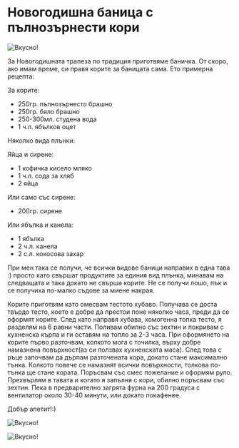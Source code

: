 # Новогодишна баница с пълнозърнести кори

![Вкусно!](/images/2018/01/524313E1-4609-4CF7-B5FC-006B8B9CA9E7-1024x768.jpeg "Да Ви е сладко!")

За Новогодишната трапеза по традиция приготвяме баничка. От скоро, ако имам време, си правя корите за баницата сама. Ето примерна рецепта:

За корите:

<ul>
	<li>250гр. пълнозърнесто брашно</li>
	<li>250гр. бяло брашно</li>
	<li>250-300мл. студена вода</li>
	<li>1 ч.л. ябълков оцет</li>
</ul>

Няколко вида плънки:

Яйца и сирене:
<ul>	
        <li>1 кофичка кисело мляко</li>
	<li>1 ч.л. сода за хляб</li>
	<li>2 яйца</li>
</ul>

Или само със сирене:

<ul>
	<li>200гр. сирене</li>
</ul>

Или ябълка и канела:

<ul>
	<li>1 ябълка</li>
	<li>2 ч.л. канела</li>
	<li>2 с.л. кокосова захар</li>
</ul>


При мен така се получи, че всички видове баници направих в една тава :) просто като свършат продуктите за единия вид плънка, минавам на следващата и така докато не свърша корите. Не се получи лошо, пък и се получиха по-малко съдове за миене накрая.

Корите приготвям като омесвам тестото хубаво. Получава се доста твърдо тесто, което е добре да престои поне няколко часа, преди да се оформят корите. След като направя хубава, хомогенна топка тесто, я разделям на 6 равни части. Поливам обилно със зехтин и покривам с кухненска кърпа и ги оставям на топло за 2-3 часа. При оформянето на корите първо разточвам, колкото мога с точилка, върху добре намазнена повърхност(аз си ползвах кухненската маса). След това с ръце започвам да дърпам разточената кора, докато стане максимално тънка. Колкото повече се намазнят всички повърхности, толкова по- тънка ще стане кората. Поръсвам със смес пожелание и оформям руло. Прехвърлям в тавата и когато я запълня с кори, обилно поръсвам със зехтин. Пека в предварително загрята фурна на 200 градуса с вентилатор около 30-40 минути, или докато покафенее.

Добър апетит!:)

![Вкусно!](/images/2018/01/A5949BD3-679E-49D1-B9C9-B611D79D5B2D-1024x768.jpeg "Да Ви е сладко!")

![Вкусно!](/images/2018/01/92A4BF38-8E32-4390-BCA4-7862F77B59CA-1024x768.jpeg "Да Ви е сладко!")
